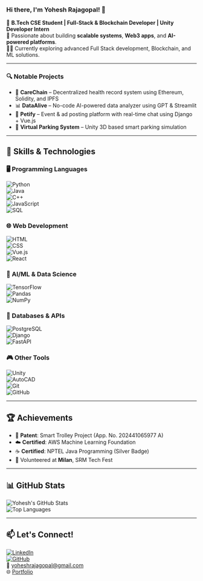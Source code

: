 ### Hi there, I'm Yohesh Rajagopal! 👋

🚀 **B.Tech CSE Student | Full-Stack & Blockchain Developer | Unity Developer Intern**  
🎯 Passionate about building **scalable systems**, **Web3 apps**, and **AI-powered platforms**.  
👨‍💻 Currently exploring advanced Full Stack development, Blockchain, and ML solutions.

---

### 🔍 Notable Projects  
- 🏥 **CareChain** – Decentralized health record system using Ethereum, Solidity, and IPFS  
- 📊 **DataAlive** – No-code AI-powered data analyzer using GPT & Streamlit  
- 🐾 **Petify** – Event & ad posting platform with real-time chat using Django + Vue.js  
- 🚗 **Virtual Parking System** – Unity 3D based smart parking simulation

---

## 🚀 Skills & Technologies  

### 🖥️ Programming Languages  
![Python](https://skillicons.dev/icons?i=python)  
![Java](https://skillicons.dev/icons?i=java)  
![C++](https://skillicons.dev/icons?i=cpp)  
![JavaScript](https://skillicons.dev/icons?i=js)  
![SQL](https://skillicons.dev/icons?i=mysql)

### 🌐 Web Development  
![HTML](https://skillicons.dev/icons?i=html)  
![CSS](https://skillicons.dev/icons?i=css)  
![Vue.js](https://skillicons.dev/icons?i=vue)  
![React](https://skillicons.dev/icons?i=react)

### 🤖 AI/ML & Data Science  
![TensorFlow](https://skillicons.dev/icons?i=tensorflow)  
![Pandas](https://skillicons.dev/icons?i=pandas)  
![NumPy](https://skillicons.dev/icons?i=numpy)

### 💾 Databases & APIs  
![PostgreSQL](https://skillicons.dev/icons?i=postgresql)  
![Django](https://skillicons.dev/icons?i=django)  
![FastAPI](https://skillicons.dev/icons?i=fastapi)

### 🎮 Other Tools  
![Unity](https://skillicons.dev/icons?i=unity)  
![AutoCAD](https://img.shields.io/badge/AutoCAD-ED1C24?style=flat-square&logo=autodesk&logoColor=white)  
![Git](https://skillicons.dev/icons?i=git)  
![GitHub](https://skillicons.dev/icons?i=github)

---

## 🏆 Achievements  
- 🛒 **Patent**: Smart Trolley Project (App. No. 202441065977 A)  
- ☁️ **Certified**: AWS Machine Learning Foundation  
- ☕ **Certified**: NPTEL Java Programming (Silver Badge)  
- 🎉 Volunteered at **Milan**, SRM Tech Fest

---

## 📊 GitHub Stats  

![Yohesh's GitHub Stats](https://github-readme-stats.vercel.app/api?username=Yohesh004&show_icons=true&theme=tokyonight)  
![Top Languages](https://github-readme-stats.vercel.app/api/top-langs/?username=Yohesh004&layout=compact&theme=tokyonight)

---

## 📫 Let's Connect!

[![LinkedIn](https://skillicons.dev/icons?i=linkedin)](https://linkedin.com/in/yohesh-rajagopal)  
[![GitHub](https://skillicons.dev/icons?i=github)](https://github.com/Yohesh004)  
📧 yoheshrajagopal@gmail.com  
🌐 [Portfolio](https://yohesh.netlify.app)
